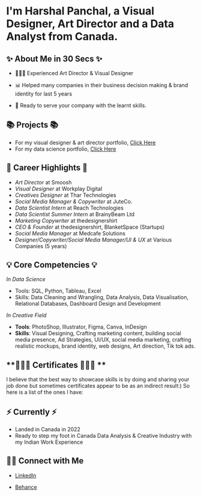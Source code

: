 # I'm Harshal Panchal, a Visual Designer, Art Director and a Data Analyst from Canada. 

## **✨ About Me in 30 Secs ✨**

- 👩🏻‍💻 Experienced Art Director & Visual Designer

- 📊 Helped many companies in their business decision making & brand identity for last 5 years

- 📝 Ready to serve your company with the learnt skills.

## **📚 Projects 📚**
- For my visual designer & art director portfolio, [Click Here](https://www.behance.net/harshalpanchal2000) 
- For my data science portfolio, [Click Here](https://github.com/harshalpanchal2000/Data-Science-Portfolio)

## **💼 Career Highlights 💼**
- *Art Director* at Smoosh
- *Visual Designer* at Workplay Digital
- *Creatives Designer* at Thar Technologies
- *Social Media Manager & Copywriter* at JuteCo. 
- *Data Scientist Intern* at Reach Technologies
- *Data Scientist Summer Intern* at BrainyBeam Ltd
- *Marketing Copywriter* at thedesignershirt
- *CEO & Founder* at thedesignershirt, BlanketSpace (Startups)
- *Social Media Manager* at Medcafe Solutions
- *Designer/Copywriter/Social Media Manager/UI & UX* at Various Companies (5 years)


## **💡 Core Competencies 💡**

*In Data Science*
- Tools: SQL, Python, Tableau, Excel
- Skills: Data Cleaning and Wrangling, Data Analysis, Data Visualisation, Relational Databases, Dashboard Design and Development

*In Creative Field*
- ****Tools****: PhotoShop, Illustrator, Figma, Canva, InDesign
- ****Skills****: Visual Designing, Crafting marketing content, building social media presence, Ad Strategies, UI/UX, social media marketing, crafting realistic mockups, brand identity, web designs, Art direction, Tik tok ads.

## **👨🏼‍🎓 Certificates 👨🏼‍🎓 **
I believe that the best way to showcase skills is by doing and sharing your job done but sometimes certificates appear to be as an indirect result:) So here is a list of the ones I have:
## **⚡️ Currently ⚡️**
- Landed in Canada in 2022
- Ready to step my foot in Canada Data Analysis & Creative Industry with my Indian Work Experience

## **🙌🏻 Connect with Me**

- [LinkedIn](https://www.linkedin.com/in/harshal-panchal/)

- [Behance](https://www.behance.net/harshalpanchal2000)
